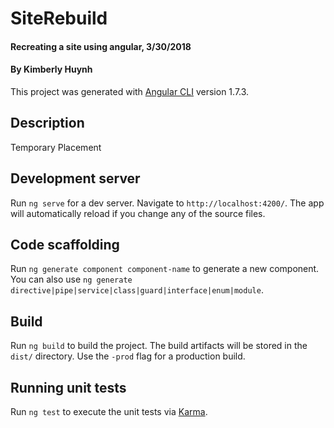 # SiteRebuild
#### Recreating a site using angular, 3/30/2018
#### By Kimberly Huynh
This project was generated with [Angular CLI](https://github.com/angular/angular-cli) version 1.7.3.

## Description
Temporary Placement

## Development server

Run `ng serve` for a dev server. Navigate to `http://localhost:4200/`. The app will automatically reload if you change any of the source files.

## Code scaffolding

Run `ng generate component component-name` to generate a new component. You can also use `ng generate directive|pipe|service|class|guard|interface|enum|module`.

## Build

Run `ng build` to build the project. The build artifacts will be stored in the `dist/` directory. Use the `-prod` flag for a production build.

## Running unit tests

Run `ng test` to execute the unit tests via [Karma](https://karma-runner.github.io).
